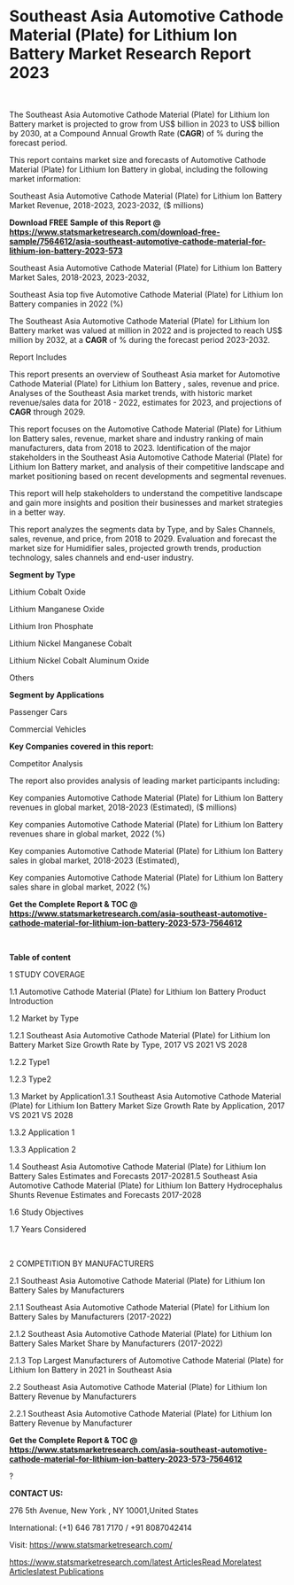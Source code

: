 <h1>Southeast Asia Automotive Cathode Material (Plate) for Lithium Ion Battery Market Research Report 2023</h1><br/><p>The Southeast Asia Automotive Cathode Material (Plate) for Lithium Ion Battery market is projected to grow from US$ billion in 2023 to US$ billion by 2030, at a Compound Annual Growth Rate (<strong>CAGR</strong>) of % during the forecast period.</p>
 
 
 
 <p>This report contains market size and forecasts of Automotive Cathode Material (Plate) for Lithium Ion Battery in global, including the following market information:</p>
 
 
 
 <p>Southeast Asia Automotive Cathode Material (Plate) for Lithium Ion Battery Market Revenue, 2018-2023, 2023-2032, ($ millions)</p>
 
 
 
 <p><strong>Download FREE Sample of this Report @ <a href="https://www.statsmarketresearch.com/download-free-sample/7564612/asia-southeast-automotive-cathode-material-for-lithium-ion-battery-2023-573">https://www.statsmarketresearch.com/download-free-sample/7564612/asia-southeast-automotive-cathode-material-for-lithium-ion-battery-2023-573</a></strong></p>
 
 
 
 <p>Southeast Asia Automotive Cathode Material (Plate) for Lithium Ion Battery Market Sales, 2018-2023, 2023-2032,</p>
 
 
 
 <p>Southeast Asia top five Automotive Cathode Material (Plate) for Lithium Ion Battery companies in 2022 (%)</p>
 
 
 
 <p>The Southeast Asia Automotive Cathode Material (Plate) for Lithium Ion Battery market was valued at million in 2022 and is projected to reach US$ million by 2032, at a <strong>CAGR</strong> of % during the forecast period 2023-2032.</p>
 
 
 
 <p>Report Includes</p>
 
 
 
 <p>This report presents an overview of Southeast Asia market for Automotive Cathode Material (Plate) for Lithium Ion Battery , sales, revenue and price. Analyses of the Southeast Asia market trends, with historic market revenue/sales data for 2018 - 2022, estimates for 2023, and projections of <strong>CAGR</strong> through 2029.</p>
 
 
 
 <p>This report focuses on the Automotive Cathode Material (Plate) for Lithium Ion Battery sales, revenue, market share and industry ranking of main manufacturers, data from 2018 to 2023. Identification of the major stakeholders in the Southeast Asia Automotive Cathode Material (Plate) for Lithium Ion Battery market, and analysis of their competitive landscape and market positioning based on recent developments and segmental revenues.</p>
 
 
 
 <p>This report will help stakeholders to understand the competitive landscape and gain more insights and position their businesses and market strategies in a better way.</p>
 
 
 
 <p>This report analyzes the segments data by Type, and by Sales Channels, sales, revenue, and price, from 2018 to 2029. Evaluation and forecast the market size for Humidifier sales, projected growth trends, production technology, sales channels and end-user industry.</p>
 
 
 
 <p><strong>Segment by Type</strong></p>
 
 
 
 <p>Lithium Cobalt Oxide</p>
 
 
 
 <p>Lithium Manganese Oxide</p>
 
 
 
 <p>Lithium Iron Phosphate</p>
 
 
 
 <p>Lithium Nickel Manganese Cobalt</p>
 
 
 
 <p>Lithium Nickel Cobalt Aluminum Oxide</p>
 
 
 
 <p>Others</p>
 
 
 
 <p><strong>Segment <strong><strong>by Applications</strong></strong></strong></p>
 
 
 
 <p>Passenger Cars</p>
 
 
 
 <p>Commercial Vehicles</p>
 
 
 
 <p><strong>Key Companies covered in this report:</strong></p>
 
 
 
 <p>Competitor Analysis</p>
 
 
 
 <p>The report also provides analysis of leading market participants including:</p>
 
 
 
 <p>Key companies Automotive Cathode Material (Plate) for Lithium Ion Battery revenues in global market, 2018-2023 (Estimated), ($ millions)</p>
 
 
 
 <p>Key companies Automotive Cathode Material (Plate) for Lithium Ion Battery revenues share in global market, 2022 (%)</p>
 
 
 
 <p>Key companies Automotive Cathode Material (Plate) for Lithium Ion Battery sales in global market, 2018-2023 (Estimated),</p>
 
 
 
 <p>Key companies Automotive Cathode Material (Plate) for Lithium Ion Battery sales share in global market, 2022 (%)</p>
 
 
 
 <div><b>Get the Complete Report & TOC @ <a href="https://www.statsmarketresearch.com/asia-southeast-automotive-cathode-material-for-lithium-ion-battery-2023-573-7564612">https://www.statsmarketresearch.com/asia-southeast-automotive-cathode-material-for-lithium-ion-battery-2023-573-7564612</a></b></div>
 
 
 
 <p><br />
 
 <b>Table of content</b></p>
 
 
 
 <p>1 STUDY COVERAGE<br />
 
 1.1 Automotive Cathode Material (Plate) for Lithium Ion Battery Product Introduction<br />
 
 1.2 Market by Type<br />
 
 1.2.1 Southeast Asia Automotive Cathode Material (Plate) for Lithium Ion Battery Market Size Growth Rate by Type, 2017 VS 2021 VS 2028<br />
 
 1.2.2 Type1<br />
 
 1.2.3 Type2<br />
 
 1.3 Market by Application1.3.1 Southeast Asia Automotive Cathode Material (Plate) for Lithium Ion Battery Market Size Growth Rate by Application, 2017 VS 2021 VS 2028<br />
 
 1.3.2 Application 1<br />
 
 1.3.3 Application 2<br />
 
 1.4 Southeast Asia Automotive Cathode Material (Plate) for Lithium Ion Battery Sales Estimates and Forecasts 2017-20281.5 Southeast Asia Automotive Cathode Material (Plate) for Lithium Ion Battery Hydrocephalus Shunts Revenue Estimates and Forecasts 2017-2028<br />
 
 1.6 Study Objectives<br />
 
 1.7 Years Considered<br />
 
 <br />
 
 2 COMPETITION BY MANUFACTURERS<br />
 
 2.1 Southeast Asia Automotive Cathode Material (Plate) for Lithium Ion Battery Sales by Manufacturers<br />
 
 2.1.1 Southeast Asia Automotive Cathode Material (Plate) for Lithium Ion Battery Sales by Manufacturers (2017-2022)<br />
 
 2.1.2 Southeast Asia Automotive Cathode Material (Plate) for Lithium Ion Battery Sales Market Share by Manufacturers (2017-2022)<br />
 
 2.1.3 Top Largest Manufacturers of Automotive Cathode Material (Plate) for Lithium Ion Battery in 2021 in Southeast Asia<br />
 
 2.2 Southeast Asia Automotive Cathode Material (Plate) for Lithium Ion Battery Revenue by Manufacturers<br />
 
 2.2.1 Southeast Asia Automotive Cathode Material (Plate) for Lithium Ion Battery Revenue by Manufacturer</p>
 
 
 
 <div><b>Get the Complete Report & TOC @ <a href="https://www.statsmarketresearch.com/asia-southeast-automotive-cathode-material-for-lithium-ion-battery-2023-573-7564612">https://www.statsmarketresearch.com/asia-southeast-automotive-cathode-material-for-lithium-ion-battery-2023-573-7564612</a></b></div>
 
 
 
 <p>? </p>
 
 
 
 <p><b>CONTACT US:</b><br />
 
 276 5th Avenue, New York , NY 10001,United States<br />
 
 International: (+1) 646 781 7170 / +91 8087042414<br />
 
 Visit: <a href="https://www.statsmarketresearch.com/">https://www.statsmarketresearch.com/</a><br />
 
 <a href="https://gyeongbokgung.com">https://www.statsmarketresearch.com/</a><a href="https://hallyeomaritime.com">latest Articles</a><a href="https://jingwansa.com">Read More</a><a href="https://nguoiviet.jp/">latest Articles</a><a href="https://www.intelmarketresearch.com/">latest Publications</a></p>